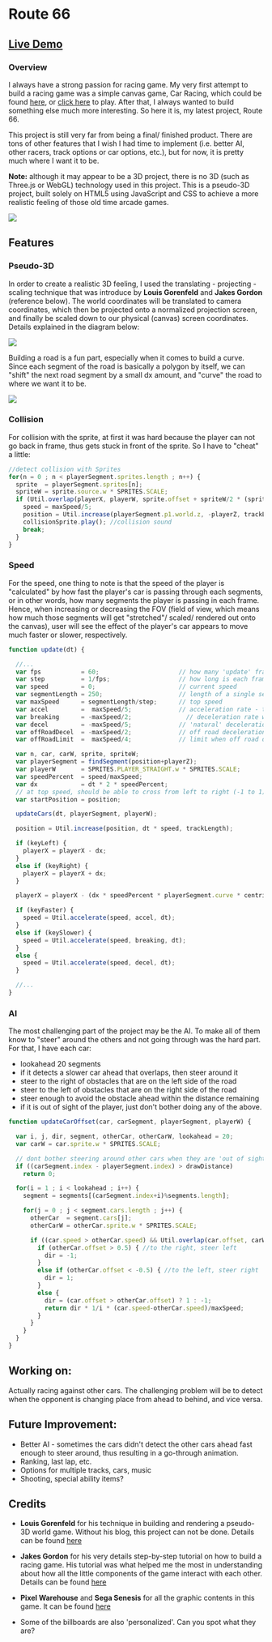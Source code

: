 # Route 66

## [Live Demo](https://trungvuh.github.io/Route66/)

### Overview

I always have a strong passion for racing game. My very first attempt to build a racing game was a simple canvas game, Car Racing, which could be found [here](https://github.com/trungvuh/Racing), or [click here](https://trungvuh.github.io/Racing/) to play. After that, I always wanted to build something else much more interesting. So here it is, my latest project, Route 66.

This project is still very far from being a final/ finished product. There are tons of other features that I wish I had time to implement (i.e. better AI, other racers, track options or car options, etc.), but for now, it is pretty much where I want it to be.

**Note:** although it may appear to be a 3D project, there is no 3D (such as Three.js or WebGL) technology used in this project. This is a pseudo-3D project, built solely on HTML5 using JavaScript and CSS to achieve a more realistic feeling of those old time arcade games.

![](https://res.cloudinary.com/trungvuh/image/upload/v1515395550/Route101_uesath.gif)

## Features

### Pseudo-3D

In order to create a realistic 3D feeling, I used the translating - projecting - scaling technique that was introduce by **Louis Gorenfeld** and **Jakes Gordon** (reference below). The world coordinates will be translated to camera coordinates, which then be projected onto a normalized projection screen, and finally be scaled down to our physical (canvas) screen coordinates. Details explained in the diagram below:

![](https://github.com/trungvuh/Route66/raw/master/images/equations.png)

Building a road is a fun part, especially when it comes to build a curve. Since each segment of the road is basically a polygon by itself, we can "shift" the next road segment by a small dx amount, and "curve" the road to where we want it to be.

![](https://github.com/trungvuh/Route66/raw/master/images/curves.png)

### Collision

For collision with the sprite, at first it was hard because the player can not go back in frame, thus gets stuck in front of the sprite. So I have to "cheat" a little:

```JavaScript
//detect collision with Sprites
for(n = 0 ; n < playerSegment.sprites.length ; n++) {
  sprite  = playerSegment.sprites[n];
  spriteW = sprite.source.w * SPRITES.SCALE;
  if (Util.overlap(playerX, playerW, sprite.offset + spriteW/2 * (sprite.offset > 0 ? 1 : -1), spriteW)) {
    speed = maxSpeed/5;
    position = Util.increase(playerSegment.p1.world.z, -playerZ, trackLength); // stop in front of sprite (at front of segment)
    collisionSprite.play(); //collision sound
    break;
  }
}
```

### Speed

For the speed, one thing to note is that the speed of the player is "calculated" by how fast the player's car is passing through each segments, or in other words, how many segments the player is passing in each frame. Hence, when increasing or decreasing the FOV (field of view, which means how much those segments will get "stretched"/ scaled/ rendered out onto the canvas), user will see the effect of the player's car appears to move much faster or slower, respectively.

```JavaScript
function update(dt) {

  //...
  var fps           = 60;                      // how many 'update' frames per second
  var step          = 1/fps;                   // how long is each frame (in seconds)
  var speed         = 0;                       // current speed
  var segmentLength = 250;                     // length of a single segment
  var maxSpeed      = segmentLength/step;      // top speed
  var accel         =  maxSpeed/5;             // acceleration rate - tuned until it 'felt' right
  var breaking      = -maxSpeed/2;               // deceleration rate when braking
  var decel         = -maxSpeed/5;             // 'natural' deceleration rate when neither accelerating, nor braking
  var offRoadDecel  = -maxSpeed/2;             // off road deceleration is somewhere in between
  var offRoadLimit  =  maxSpeed/4;             // limit when off road deceleration no longer applies

  var n, car, carW, sprite, spriteW;
  var playerSegment = findSegment(position+playerZ);
  var playerW       = SPRITES.PLAYER_STRAIGHT.w * SPRITES.SCALE;
  var speedPercent  = speed/maxSpeed;
  var dx            = dt * 2 * speedPercent;
  // at top speed, should be able to cross from left to right (-1 to 1) in 1 second
  var startPosition = position;

  updateCars(dt, playerSegment, playerW);

  position = Util.increase(position, dt * speed, trackLength);

  if (keyLeft) {
    playerX = playerX - dx;
  }
  else if (keyRight) {
    playerX = playerX + dx;
  }

  playerX = playerX - (dx * speedPercent * playerSegment.curve * centrifugal);

  if (keyFaster) {
    speed = Util.accelerate(speed, accel, dt);
  }
  else if (keySlower) {
    speed = Util.accelerate(speed, breaking, dt);
  }
  else {
    speed = Util.accelerate(speed, decel, dt);
  }

  //...
}
```  


### AI

The most challenging part of the project may be the AI. To make all of them know to "steer" around the others and not going through was the hard part. For that, I have each car:

  + lookahead 20 segments
  + if it detects a slower car ahead that overlaps, then steer around it
  + steer to the right of obstacles that are on the left side of the road
  + steer to the left of obstacles that are on the right side of the road
  + steer enough to avoid the obstacle ahead within the distance remaining
  + if it is out of sight of the player, just don't bother doing any of the above.

```JavaScript
function updateCarOffset(car, carSegment, playerSegment, playerW) {

  var i, j, dir, segment, otherCar, otherCarW, lookahead = 20;
  var carW = car.sprite.w * SPRITES.SCALE;

  // dont bother steering around other cars when they are 'out of sight' of the player
  if ((carSegment.index - playerSegment.index) > drawDistance)
    return 0;

  for(i = 1 ; i < lookahead ; i++) {
    segment = segments[(carSegment.index+i)%segments.length];

    for(j = 0 ; j < segment.cars.length ; j++) {
      otherCar  = segment.cars[j];
      otherCarW = otherCar.sprite.w * SPRITES.SCALE;

      if ((car.speed > otherCar.speed) && Util.overlap(car.offset, carW, otherCar.offset, otherCarW, 1.2)) {
        if (otherCar.offset > 0.5) { //to the right, steer left
          dir = -1;
        }
        else if (otherCar.offset < -0.5) { //to the left, steer right
          dir = 1;
        }
        else {
          dir = (car.offset > otherCar.offset) ? 1 : -1;
          return dir * 1/i * (car.speed-otherCar.speed)/maxSpeed;
        }
      }
    }
  }
}
```

## Working on:

Actually racing against other cars. The challenging problem will be to detect when the opponent is changing place from ahead to behind, and vice versa.

## Future Improvement:

  + Better AI - sometimes the cars didn't detect the other cars ahead fast enough to steer around, thus resulting in a go-through animation.
  + Ranking, last lap, etc.
  + Options for multiple tracks, cars, music
  + Shooting, special ability items?

## Credits

  + **Louis Gorenfeld** for his technique in building and rendering a pseudo-3D world game. Without his blog, this project can not be done. Details can be found [here](http://www.extentofthejam.com/pseudo/)

  + **Jakes Gordon** for his very details step-by-step tutorial on how to build a racing game. His tutorial was what helped me the most in understanding about how all the little components of the game interact with each other. Details can be found [here](https://codeincomplete.com/posts/javascript-racer-v1-straight/)

  + **Pixel Warehouse** and **Sega Senesis** for all the graphic contents in this game. It can be found [here](http://pixel.garoux.net/?scr=sprites&game_id=44&p=1)

  + Some of the billboards are also 'personalized'. Can you spot what they are?
